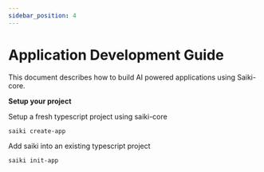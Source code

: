 ```yaml
---
sidebar_position: 4
---
```


# Application Development Guide

This document describes how to build AI powered applications using Saiki-core.

**Setup your project**

Setup a fresh typescript project using saiki-core
```bash
saiki create-app
```

Add saiki into an existing typescript project
```bash
saiki init-app
```


<!-- ## Examples -->
